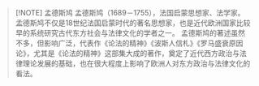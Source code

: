 
> [!NOTE] 孟德斯鸠
>孟德斯鸠（1689－1755），法国启蒙思想家、法学家。孟德斯鸠不仅是18世纪法国启蒙时代的著名思想家，也是近代欧洲国家比较早的系统研究古代东方社会与法律文化的学者之一。
孟德斯鸠的著述虽然不多，但影响广泛，代表作《论法的精神》《波斯人信札》《罗马盛衰原因论》，尤其是《论法的精神》这部集大成的著作，奠定了近代西方政治与法律理论发展的基础，也在很大程度上影响了欧洲人对东方政治与法律文化的看法。

